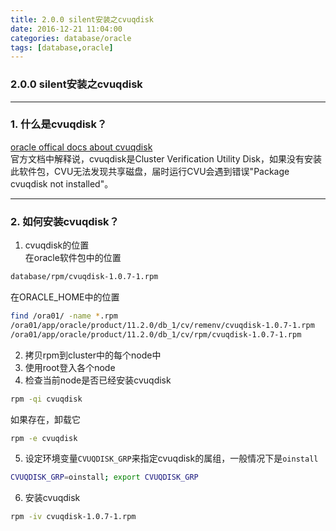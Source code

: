 ```yaml
---
title: 2.0.0 silent安装之cvuqdisk
date: 2016-12-21 11:04:00
categories: database/oracle
tags: [database,oracle]
---
```

### 2.0.0 silent安装之cvuqdisk

---

### 1. 什么是cvuqdisk？
[oracle offical docs about cvuqdisk](https://docs.oracle.com/cd/E11882_01/install.112/e41961/prelinux.htm#CWLIN237)  
官方文档中解释说，cvuqdisk是Cluster Verification Utility Disk，如果没有安装此软件包，CVU无法发现共享磁盘，届时运行CVU会遇到错误"Package cvuqdisk not installed"。

---

### 2. 如何安装cvuqdisk？
1. cvuqdisk的位置  
在oracle软件包中的位置
``` bash
database/rpm/cvuqdisk-1.0.7-1.rpm
```
在ORACLE_HOME中的位置
``` bash
find /ora01/ -name *.rpm
/ora01/app/oracle/product/11.2.0/db_1/cv/remenv/cvuqdisk-1.0.7-1.rpm
/ora01/app/oracle/product/11.2.0/db_1/cv/rpm/cvuqdisk-1.0.7-1.rpm
```
2. 拷贝rpm到cluster中的每个node中
3. 使用root登入各个node
4. 检查当前node是否已经安装cvuqdisk
``` bash
rpm -qi cvuqdisk
```
如果存在，卸载它
``` bash
rpm -e cvuqdisk
```
5. 设定环境变量`CVUQDISK_GRP`来指定cvuqdisk的属组，一般情况下是`oinstall`
``` bash
CVUQDISK_GRP=oinstall; export CVUQDISK_GRP
```
6. 安装cvuqdisk
``` bash
rpm -iv cvuqdisk-1.0.7-1.rpm
```

